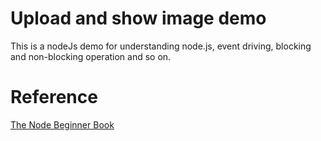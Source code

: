 # Upload and show image demo

This is a nodeJs demo for understanding node.js, event driving, blocking and non-blocking operation and so on.

# Reference

[The Node Beginner Book](https://www.nodebeginner.org)